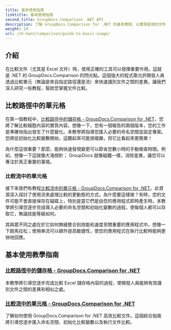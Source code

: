 ```yaml
---
title: 基本使用指南
linktitle: 基本使用指南
second_title: GroupDocs.Comparison .NET API
description: 了解 GroupDocs.Comparison for .NET 的基本教程，以實現高效的文件比較和開發見解。了解如何輕鬆比較 Excel 儲存格。
weight: 24
url: /zh-hant/comparison/guide-to-basic-usage/
---
```

## 介紹

在比較文件（尤其是 Excel 文件）時，使用正確的工具可以發揮重要作用。這就是 .NET 的 GroupDocs.Comparison 的閃光點。這個強大的程式庫允許開發人員透過比較單元（無論是來自指定路徑還是流）來快速識別文件之間的差異。讓我們深入研究一些教程，幫助您掌握文件比較。

## 比較路徑中的單元格

在第一個教程中，[比較路徑中的儲存格 - GroupDocs.Comparison for .NET](./comparing-cells-from-path/)，您將了解比較細胞內容的實質內容。想像一下，您有一個報告的兩個版本，您的工作是準確地指出發生了什麼變化。本教學將指導您匯入必要的命名空間並設定專案。您將從初始化比較變數開始，這聽起來可能很複雜，但它比看起來更簡單！

為什麼這很重要？那麼，能夠快速發現變更可以節省您數小時的手動檢查時間。例如，想像一下這就像大海撈針； GroupDocs 就像磁鐵一樣，消除差異，讓您可以專注於真正重要的事情。

### 比較流中的單元格

接下來我們有教程[比較流中的單元格 - GroupDocs.Comparison for .NET](./comparing-cells-from-stream/)。此資源深入探討了使用流來處理比較的更動態的方式。為什麼要這樣做？有時，您的文件可能不會直接保存在磁碟上，特別是當它們是由您的應用程式即時產生時。本教學將引導您逐步完成導入必要的命名空間和初始化變數的過程，使每個人都可以存取它，無論技能等級如何。

其與眾不同之處在於它如何無縫整合到效能和速度至關重要的應用程式中。想像一下跑馬拉松；使用串流可以額外提高敏捷性，使您的應用程式在執行比較時能夠更快地回應。

## 基本使用教學指南
### [比較路徑中的儲存格 - GroupDocs.Comparison for .NET](./comparing-cells-from-path/)
本教學將引導您逐步完成比較 Excel 儲存格內容的過程，使開發人員能夠有效識別文件之間的差異和相似之處。
### [比較流中的單元格 - GroupDocs.Comparison for .NET](./comparing-cells-from-stream/)
了解如何使用 GroupDocs.Comparison for .NET 高效比較文件。這個綜合指南將引導您逐步匯入命名空間、初始化比較變數以及執行文件比較。